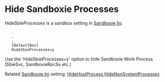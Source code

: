 # Hide Sandboxie Processes

HideSbieProcesses is a sandbox setting in [Sandboxie Ini](SandboxieIni.md).

```
   .
   .
   .
   [DefaultBox]
   HideSbieProcesses=y
```

Use the 'HideSbieProcesses=y' option to hide Sandboxie Work Process (SbieSvc, SandboxieRpcSs etc.)

Related [Sandboxie Ini](SandboxieIni.md) setting: [HideHostProcess](HideHostProcess.md),[HideNonSystemProcesses](HideNonSystemProcesses.md)